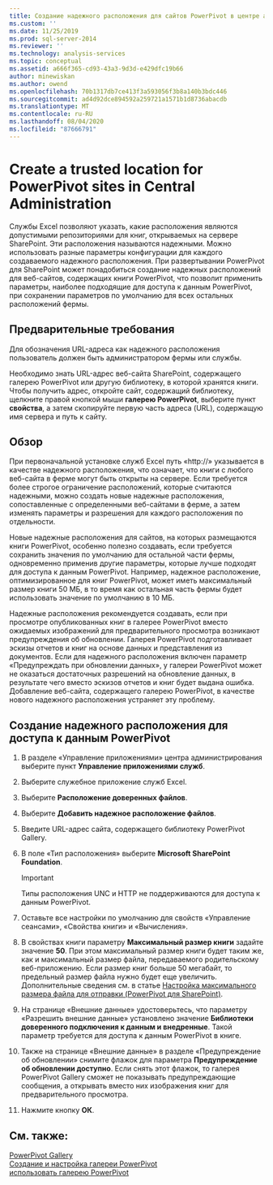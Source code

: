 ```yaml
---
title: Создание надежного расположения для сайтов PowerPivot в центре администрирования | Документация Майкрософт
ms.custom: ''
ms.date: 11/25/2019
ms.prod: sql-server-2014
ms.reviewer: ''
ms.technology: analysis-services
ms.topic: conceptual
ms.assetid: a666f365-cd93-43a3-9d3d-e429dfc19b66
author: minewiskan
ms.author: owend
ms.openlocfilehash: 70b1317db7ce413f3a593056f3b8a140b3bdc446
ms.sourcegitcommit: ad4d92dce894592a259721a1571b1d8736abacdb
ms.translationtype: MT
ms.contentlocale: ru-RU
ms.lasthandoff: 08/04/2020
ms.locfileid: "87666791"
---
```

# <a name="create-a-trusted-location-for-powerpivot-sites-in-central-administration"></a>Create a trusted location for PowerPivot sites in Central Administration
  Службы Excel позволяют указать, какие расположения являются допустимыми репозиториями для книг, открываемых на сервере SharePoint. Эти расположения называются надежными. Можно использовать разные параметры конфигурации для каждого создаваемого надежного расположения. При развертывании PowerPivot для SharePoint может понадобиться создание надежных расположений для веб-сайтов, содержащих книги PowerPivot, что позволит применить параметры, наиболее подходящие для доступа к данным PowerPivot, при сохранении параметров по умолчанию для всех остальных расположений фермы.  
  
  
  
## <a name="prerequisites"></a>Предварительные требования  
 Для обозначения URL-адреса как надежного расположения пользователь должен быть администратором фермы или службы.  
  
 Необходимо знать URL-адрес веб-сайта SharePoint, содержащего галерею PowerPivot или другую библиотеку, в которой хранятся книги. Чтобы получить адрес, откройте сайт, содержащий библиотеку, щелкните правой кнопкой мыши **галерею PowerPivot**, выберите пункт **свойства**, а затем скопируйте первую часть адреса (URL), содержащую имя сервера и путь к сайту.  
  
##  <a name="overview"></a><a name="overview"></a> Обзор  
 При первоначальной установке служб Excel путь «http://» указывается в качестве надежного расположения, что означает, что книги с любого веб-сайта в ферме могут быть открыты на сервере. Если требуется более строгое ограничение расположений, которые считаются надежными, можно создать новые надежные расположения, сопоставленные с определенными веб-сайтами в ферме, а затем изменять параметры и разрешения для каждого расположения по отдельности.  
  
 Новые надежные расположения для сайтов, на которых размещаются книги PowerPivot, особенно полезно создавать, если требуется сохранить значения по умолчанию для остальной части фермы, одновременно применив другие параметры, которые лучше подходят для доступа к данным PowerPivot. Например, надежное расположение, оптимизированное для книг PowerPivot, может иметь максимальный размер книги 50 МБ, в то время как остальная часть фермы будет использовать значение по умолчанию в 10 МБ.  
  
 Надежные расположения рекомендуется создавать, если при просмотре опубликованных книг в галерее PowerPivot вместо ожидаемых изображений для предварительного просмотра возникают предупреждения об обновлении. Галерея PowerPivot подготавливает эскизы отчетов и книг на основе данных и представления из документов. Если для надежного расположения включен параметр «Предупреждать при обновлении данных», у галереи PowerPivot может не оказаться достаточных разрешений на обновление данных, в результате чего вместо эскизов отчетов и книг будет выдана ошибка. Добавление веб-сайта, содержащего галерею PowerPivot, в качестве нового надежного расположения устраняет эту проблему.  
  
##  <a name="create-a-trusted-location-for-powerpivot-data-access"></a><a name="create"></a>Создание надежного расположения для доступа к данным PowerPivot  
  
1.  В разделе «Управление приложениями» центра администрирования выберите пункт **Управление приложениями служб**.  
  
2.  Выберите служебное приложение служб Excel.  
  
3.  Выберите **Расположение доверенных файлов**.  
  
4.  Выберите **Добавить надежное расположение файлов**.  
  
5.  Введите URL-адрес сайта, содержащего библиотеку PowerPivot Gallery.  
  
6.  В поле «Тип расположения» выберите **Microsoft SharePoint Foundation**.  
  
    > [!IMPORTANT]  
    >  Типы расположения UNC и HTTP не поддерживаются для доступа к данным PowerPivot.  
  
7.  Оставьте все настройки по умолчанию для свойств «Управление сеансами», «Свойства книги» и «Вычисления».  
  
8.  В свойствах книги параметру **Максимальный размер книги** задайте значение **50**. При этом максимальный размер книги будет таким же, как и максимальный размер файла, передаваемого родительскому веб-приложению. Если размер книг больше 50 мегабайт, то предельный размер файла нужно будет еще увеличить. Дополнительные сведения см. в статье [Настройка максимального размера файла для отправки &#40;PowerPivot для SharePoint&#41;](configure-maximum-file-upload-size-power-pivot-for-sharepoint.md).  
  
9. На странице «Внешние данные» удостоверьтесь, что параметру «Разрешить внешние данные» установлено значение **Библиотеки доверенного подключения к данным и внедренные**. Такой параметр требуется для доступа к данным PowerPivot в книге.  
  
10. Также на странице «Внешние данные» в разделе «Предупреждение об обновлении» снимите флажок для параметра **Предупреждение об обновлении доступно**. Если снять этот флажок, то галерея PowerPivot Gallery сможет не показывать предупреждающие сообщения, а открывать вместо них изображения книг для предварительного просмотра.  
  
11. Нажмите кнопку **ОК**.  
  
## <a name="see-also"></a>См. также:  
 [PowerPivot Gallery](../../index.yml)  
 [Создание и настройка галереи PowerPivot](create-and-customize-power-pivot-gallery.md)   
 [использовать галерею PowerPivot](use-power-pivot-gallery.md)  
  
  
